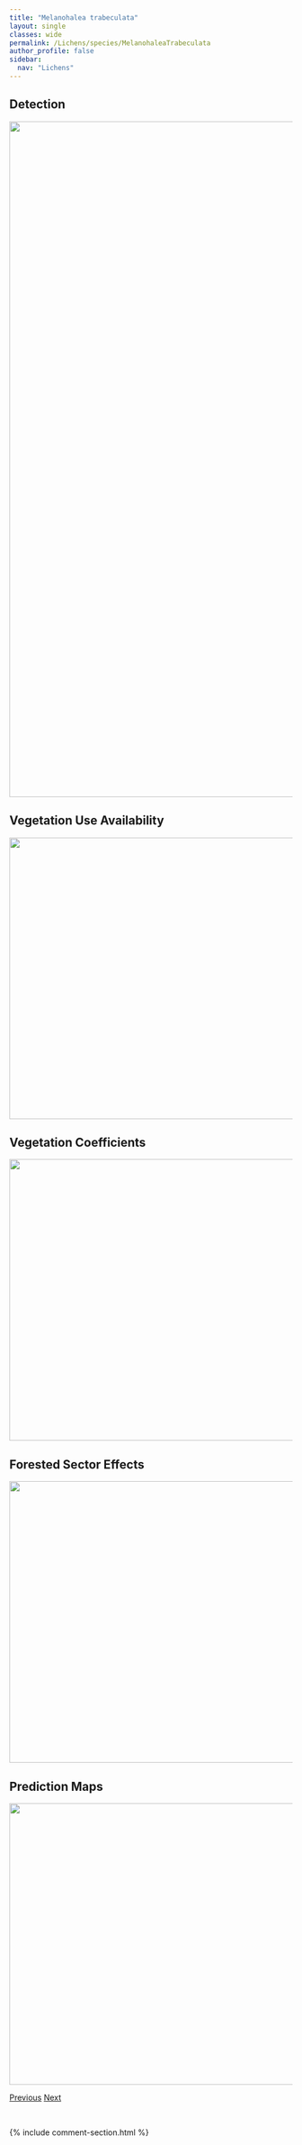 ```yaml
---
title: "Melanohalea trabeculata"
layout: single
classes: wide
permalink: /Lichens/species/MelanohaleaTrabeculata
author_profile: false
sidebar:
  nav: "Lichens"
---
```


<h2>Detection</h2>

<a href="https://drive.google.com/uc?export=view&id=1koOSbfIjBrfqMxGA2Vm-Pi-9TZvozB5G">
<img src="https://drive.google.com/uc?export=view&id=1koOSbfIjBrfqMxGA2Vm-Pi-9TZvozB5G" height = "1200" width = "800">
</a>


<h2>Vegetation Use Availability</h2>

<a href="https://drive.google.com/uc?export=view&id=1FoMZG13WIf1dOx5K6uiEKUk3zx57TqeT">
<img src="https://drive.google.com/uc?export=view&id=1FoMZG13WIf1dOx5K6uiEKUk3zx57TqeT" height = "500" width = "1000">
</a>


<h2>Vegetation Coefficients</h2>

<a href="https://drive.google.com/uc?export=view&id=1PXKAE3p-zI2Fzh5-x92PacAKRn2QHvpl">
<img src="https://drive.google.com/uc?export=view&id=1PXKAE3p-zI2Fzh5-x92PacAKRn2QHvpl" height = "500" width = "1000">
</a>


<h2>Forested Sector Effects</h2>

<a href="https://drive.google.com/uc?export=view&id=13Gz_KAtVc_BIotd1gGX4hBANvfk52Kti">
<img src="https://drive.google.com/uc?export=view&id=13Gz_KAtVc_BIotd1gGX4hBANvfk52Kti" height = "500" width = "1000">
</a>


<h2>Prediction Maps</h2>

<a href="https://drive.google.com/uc?export=view&id=1I9fpmZlWZCYJnIUeZMYCcgCIoDfCxnyu">
<img src="https://drive.google.com/uc?export=view&id=1I9fpmZlWZCYJnIUeZMYCcgCIoDfCxnyu" height = "500" width = "1000">
</a>


<a href="/DevelopmentWebsite/Lichens/species/MelanohaleaSeptentrionalisOlivacea" class="pagination--pager" title="Melanohalea septentrionalis/olivacea">Previous</a> <a href="/DevelopmentWebsite/Lichens/species/MicrocaliciumDisseminatum" class="pagination--pager" title="Microcalicium disseminatum">Next</a>

<p>&nbsp;</p>

{% include comment-section.html %}
